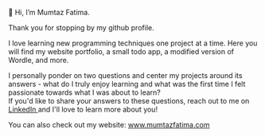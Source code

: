 👋 Hi, I’m Mumtaz Fatima. <br>

Thank you for stopping by my github profile. <br>

I love learning new programming techniques one project at a time. Here you will find my website portfolio, a small todo app, a modified version of Wordle, and more. <br>

I personally ponder on two questions and center my projects around its answers - what do I truly enjoy learning and what was the first time I felt passionate towards what I was about to learn? 
<br> If you'd like to share your answers to these questions, reach out to me on <a href = "https://www.linkedin.com/in/mumtazf/"> LinkedIn </a> and I'll love to learn more about you! 

You can also check out my website: www.mumtazfatima.com 

<!---
mumtazf/mumtazf is a ✨ special ✨ repository because its `README.md` (this file) appears on your GitHub profile.
You can click the Preview link to take a look at your changes.
--->
<head>
  <meta title = "Mumtaz Fatima Github"/>
  <meta name="description" content="Mumtaz Fatima. Computer Science and Economics Major at Mount Holyoke College. Software Engineering Intern. Passionate about CS education for underrepresented students and enjoys tinkering with different technologies."/>
</head>
